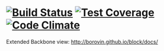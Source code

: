 [![Build Status](https://travis-ci.org/borovin/block.svg?branch=master)](https://travis-ci.org/borovin/block) [![Test Coverage](https://codeclimate.com/github/borovin/block/badges/coverage.svg)](https://codeclimate.com/github/borovin/block/coverage) [![Code Climate](https://codeclimate.com/github/borovin/block/badges/gpa.svg)](https://codeclimate.com/github/borovin/block)
=====

Extended Backbone view: http://borovin.github.io/block/docs/
